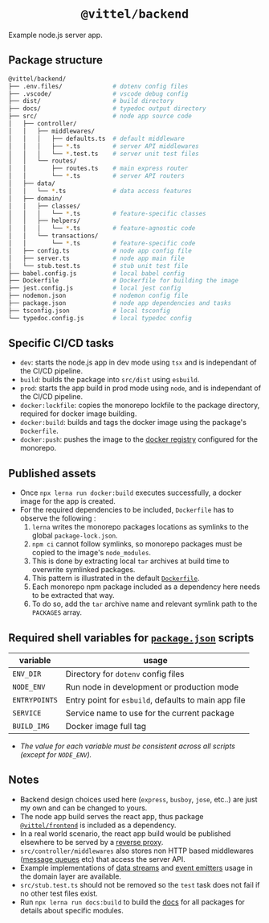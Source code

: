 # <center>`@vittel/backend`</center>

Example node.js server app.

## Package structure

```bash
@vittel/backend/
├── .env.files/              # dotenv config files
├── .vscode/                 # vscode debug config
├── dist/                    # build directory
├── docs/                    # typedoc output directory
├── src/                     # node app source code
│   ├── controller/
│   │   ├── middlewares/
│   │   │   ├── defaults.ts  # default middleware
│   │   │   ├── *.ts         # server API middlewares
│   │   │   └── *.test.ts    # server unit test files
│   │   └── routes/
│   │       ├── routes.ts    # main express router
│   │       └── *.ts         # server API routers
│   ├── data/
│   │   └── *.ts             # data access features
│   ├── domain/
│   │   ├── classes/
│   │   │   └── *.ts         # feature-specific classes
│   │   ├── helpers/
│   │   │   └── *.ts         # feature-agnostic code
│   │   └── transactions/
│   │       └── *.ts         # feature-specific code
│   ├── config.ts            # node app config file
│   ├── server.ts            # node app main file
│   └── stub.test.ts         # stub unit test file
├── babel.config.js          # local babel config
├── Dockerfile               # Dockerfile for building the image
├── jest.config.js           # local jest config
├── nodemon.json             # nodemon config file
├── package.json             # node app dependencies and tasks
├── tsconfig.json            # local tsconfig
└── typedoc.config.js        # local typedoc config
```

## Specific CI/CD tasks

- `dev`: starts the node.js app in dev mode using `tsx` and is independant of the CI/CD pipeline.
- `build`: builds the package into `src/dist` using `esbuild`.
- `prod`: starts the app build in prod mode using `node`, and is independant of the CI/CD pipeline.
- `docker:lockfile`: copies the monorepo lockfile to the package directory, required for docker image building.
- `docker:build`: builds and tags the docker image using the package's `Dockerfile`.
- `docker:push`: pushes the image to the [docker registry](../../docker.registry) configured for the monorepo.

## Published assets

- Once `npx lerna run docker:build` executes successfully, a docker image for the app is created.
- For the required dependencies to be included, `Dockerfile` has to observe the following :
  1. `lerna` writes the monorepo packages locations as symlinks to the global `package-lock.json`.
  2. `npm ci` cannot follow symlinks, so monorepo packages must be copied to the image's `node_modules`.
  3. This is done by extracting local `tar` archives at build time to overwrite symlinked packages.
  4. This pattern is illustrated in the default [`Dockerfile`](./Dockerfile).
  5. Each monorepo npm package included as a dependency here needs to be extracted that way.
  6. To do so, add the `tar` archive name and relevant symlink path to the `PACKAGES` array.

## Required shell variables for [`package.json`](./package.json) scripts

| variable      | usage                                                |
|---------------|------------------------------------------------------|
| `ENV_DIR`     | Directory for `dotenv` config files                  |
| `NODE_ENV`    | Run node in development or production mode           |
| `ENTRYPOINTS` | Entry point for `esbuild`, defaults to main app file |
| `SERVICE`     | Service name to use for the current package          |
| `BUILD_IMG`   | Docker image full tag                                |

- _The value for each variable must be consistent across all scripts (except for `NODE_ENV`)._

## Notes

- Backend design choices used here (`express`, `busboy`, `jose`, etc..) are just my own and can be changed to yours.
- The node app build serves the react app, thus package [`@vittel/frontend`](../frontend/README.md) is included as a dependency.
- In a real world scenario, the react app build would be published elsewhere to be served by a [reverse proxy](https://github.com/goldbergyoni/nodebestpractices/blob/master/sections/production/delegatetoproxy.md).
- `src/controller/middlewares` also stores non HTTP based middlewares ([message queues](./src/controller/middlewares/subscriber.ts) etc) that access the server API. 
- Example implementations of [data streams](./src/domain/classes/uploader.ts) and [event emitters](./src/domain/classes/emitter.ts) usage in the domain layer are available.
- `src/stub.test.ts` should not be removed so the `test` task does not fail if no other test files exist.
- Run `npx lerna run docs:build` to build the [docs](./docs/README.md) for all packages for details about specific modules.